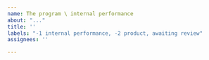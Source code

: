 ```yaml
---
name: The program \ internal performance
about: "..."
title: ''
labels: "-1 internal performance, -2 product, awaiting review"
assignees: ''

---
```


<!-- Do not remove this comment #pe !!!
	Before making a new issue, please search existing !!!
-->
